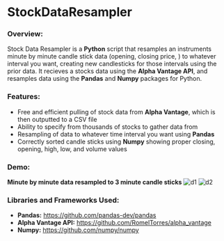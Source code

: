# StockDataResampler

### Overview:
Stock Data Resampler is a **Python** script that resamples an instruments minute by minute candle stick data (opening, closing price, ) to whatever interval you want, creating new candlesticks for those intervals using the prior data. It recieves a stocks data using the **Alpha Vantage API**, and resamples data using the **Pandas** and **Numpy** packages for Python.

### Features:
* Free and efficient pulling of stock data from **Alpha Vantage**, which is then outputted to a CSV file
* Ability to specify from thousands of stocks to gather data from
* Resampling of data to whatever time interval you want using **Pandas**
* Correctly sorted candle sticks using **Numpy** showing proper closing, opening, high, low, and volume values

### Demo:
**Minute by minute data resampled to 3 minute candle sticks**
![d1](https://user-images.githubusercontent.com/66835262/92043859-f57a0980-ed4a-11ea-89ed-b7b8a3757b0d.png)
![d2](https://user-images.githubusercontent.com/66835262/92043912-12aed800-ed4b-11ea-8709-c5fb25d1e7d6.png)

### Libraries and Frameworks Used:
* **Pandas:** https://github.com/pandas-dev/pandas
* **Alpha Vantage API:** https://github.com/RomelTorres/alpha_vantage
* **Numpy:** https://github.com/numpy/numpy
